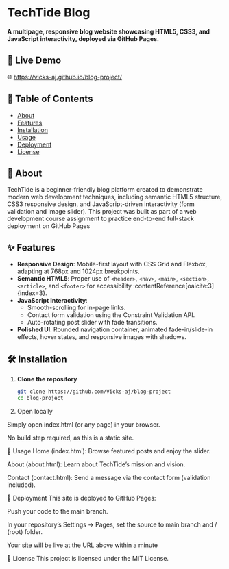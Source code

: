 # TechTide Blog

**A multipage, responsive blog website showcasing HTML5, CSS3, and JavaScript interactivity, deployed via GitHub Pages.**

## 🚀 Live Demo

🌐  https://vicks-aj.github.io/blog-project/ 

## 📖 Table of Contents

- [About](#about)  
- [Features](#features)  
- [Installation](#installation)  
- [Usage](#usage)  
- [Deployment](#deployment)   
- [License](#license)  

## 🧐 About

TechTide is a beginner-friendly blog platform created to demonstrate modern web development techniques, including semantic HTML5 structure, CSS3 responsive design, and JavaScript-driven interactivity (form validation and image slider). This project was built as part of a web development course assignment to practice end-to-end full-stack deployment on GitHub Pages 

## ✨ Features

- **Responsive Design**: Mobile-first layout with CSS Grid and Flexbox, adapting at 768px and 1024px breakpoints.  
- **Semantic HTML5**: Proper use of `<header>`, `<nav>`, `<main>`, `<section>`, `<article>`, and `<footer>` for accessibility :contentReference[oaicite:3]{index=3}.  
- **JavaScript Interactivity**:  
  - Smooth-scrolling for in-page links.  
  - Contact form validation using the Constraint Validation API.  
  - Auto-rotating post slider with fade transitions.  
- **Polished UI**: Rounded navigation container, animated fade-in/slide-in effects, hover states, and responsive images with shadows.  

## 🛠 Installation

1. **Clone the repository**  
   ```bash
   git clone https://github.com/Vicks-aj/blog-project
   cd blog-project
2. Open locally

Simply open index.html (or any page) in your browser.

No build step required, as this is a static site.

🎯 Usage
Home (index.html): Browse featured posts and enjoy the slider.

About (about.html): Learn about TechTide’s mission and vision.

Contact (contact.html): Send a message via the contact form (validation included).

🚀 Deployment
This site is deployed to GitHub Pages:

Push your code to the main branch.

In your repository’s Settings → Pages, set the source to main branch and / (root) folder.

Your site will be live at the URL above within a minute 

📝 License
This project is licensed under the MIT License.
